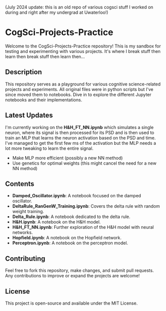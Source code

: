 (July 2024 update: this is an old repo of various cogsci stuff I worked on during and right after my undergrad at Uwaterloo!)

# CogSci-Projects-Practice

Welcome to the CogSci-Projects-Practice repository!
This is my sandbox for testing and experimenting with various projects.
It's where I break stuff then learn then break stuff then learn then...

## Description
This repository serves as a playground for various cognitive science-related projects and experiments.
All original files were in python scripts but I've since moved them to notebooks.
Dive in to explore the different Jupyter notebooks and their implementations.

## Latest Updates
I'm currently working on the **H&H_FT_NN.ipynb** which simulates a single neuron, where its signal is then processed for its PSD
and is then used to train an MLP that learns the neuron activation based on the PSD and time. I've managed to get the first few ms of the 
activation but the MLP needs a lot more tweaking to learn the entire signal.
- Make MLP more efficient (possibly a new NN method)
- Use genetics for optimal weights (this might cancel the need for a new NN method)

## Contents
- **Damped_Oscillator.ipynb**: A notebook focused on the damped oscillator.
- **DeltaRule_RanGenW_Training.ipynb**: Covers the delta rule with random weight training.
- **Delta_Rule.ipynb**: A notebook dedicated to the delta rule.
- **H&H.ipynb**: A notebook on the H&H model.
- **H&H_FT_NN.ipynb**: Further exploration of the H&H model with neural networks.
- **Hopfield.ipynb**: A notebook on the Hopfield network.
- **Perceptron.ipynb**: A notebook on the perceptron model.

## Contributing
Feel free to fork this repository, make changes, and submit pull requests. Any contributions to improve or expand the projects are welcome!

## License
This project is open-source and available under the MIT License.

